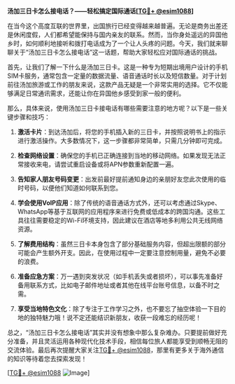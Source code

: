 **汤加三日卡怎么接电话？——轻松搞定国际通话[[TG💪+ @esim1088](https://t.me/s/esim1088)]**

在当今这个高度互联的世界里，出国旅行已经变得越来越普遍。无论是商务出差还是休闲度假，人们都希望能保持与国内亲友的联系。然而，当你身处遥远的异国他乡时，如何顺利地接听和拨打电话成为了一个让人头疼的问题。今天，我们就来聊聊关于“汤加三日卡怎么接电话”这一话题，帮助大家轻松应对国际通话的挑战。

首先，让我们了解一下什么是汤加三日卡。这是一种专为短期出境用户设计的手机SIM卡服务，通常包含一定量的数据流量、语音通话时长以及短信数量。对于计划前往汤加旅游或工作的朋友来说，这款产品无疑是一个非常实用的选择。它不仅能够满足日常通讯需求，还能让你在异国他乡感受到家一般的便利。

那么，具体来说，使用汤加三日卡接电话有哪些需要注意的地方呢？以下是一些关键步骤和技巧：

1. **激活卡片**：到达汤加后，将您的手机插入新的三日卡，并按照说明书上的指示进行激活操作。大多数情况下，这一步骤都非常简单，只需几分钟即可完成。

2. **检查网络设置**：确保您的手机已正确连接到当地的移动网络。如果发现无法正常接收来电，请尝试重启设备或将APN参数重新配置一遍。

3. **告知家人朋友号码变更**：出发前最好提前通知身边的亲朋好友您此次使用的临时号码，以便他们知道如何联系到您。

4. **学会使用VoIP应用**：除了传统的语音通话方式外，还可以考虑通过Skype、WhatsApp等基于互联网的应用程序来进行免费或低成本的跨国沟通。这些工具往往需要稳定的Wi-Fi环境支持，因此建议在酒店等地多利用公共无线网络资源。

5. **了解费用结构**：虽然三日卡本身包含了部分基础服务内容，但超出限额的部分可能会产生额外开支。因此，在使用过程中一定要注意控制用量，避免不必要的浪费。

6. **准备应急方案**：万一遇到突发状况（如手机丢失或者损坏），可以事先准备好备用联系方式，比如电子邮件地址或者其他在线平台账号信息，以备不时之需。

7. **享受当地特色文化**：除了专注于工作学习之外，也不要忘了抽空体验一下目的地的独特魅力哦！说不定还能结识新朋友，收获一段难忘的经历呢！

总之，“汤加三日卡怎么接电话”其实并没有想象中那么复杂难办。只要提前做好充分准备，并且灵活运用各种现代化技术手段，相信每位旅人都能享受到顺畅无阻的交流体验。最后再次提醒大家关注[TG💪+ @esim1088](https://t.me/s/esim1088)，那里有更多关于海外通信的知识等待着您去探索发现！

[[TG💪+ @esim1088](https://t.me/s/esim1088) ![Image](https://i.postimg.cc/4NQfJmqS/Snipaste-2025-05-13-00-14-12.png)]